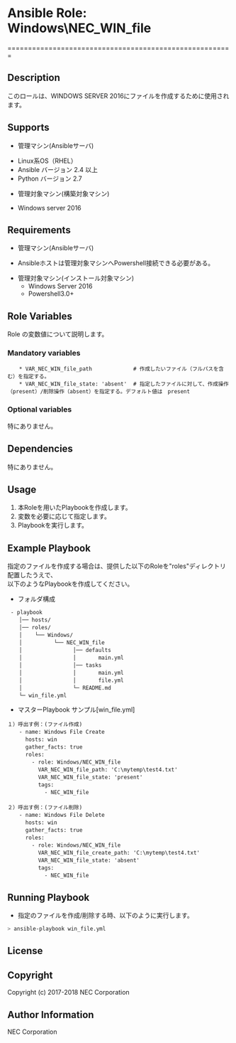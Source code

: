 # Ansible Role: Windows\NEC\_WIN\_file
=======================================================

## Description
このロールは、WINDOWS SERVER 2016にファイルを作成するために使用されます。

## Supports
- 管理マシン(Ansibleサーバ)
 * Linux系OS（RHEL）
 * Ansible バージョン 2.4 以上
 * Python バージョン 2.7
- 管理対象マシン(構築対象マシン)
 * Windows server 2016

## Requirements
- 管理マシン(Ansibleサーバ)
 * Ansibleホストは管理対象マシンへPowershell接続できる必要がある。
- 管理対象マシン(インストール対象マシン)
  * Windows Server 2016
  * Powershell3.0+

## Role Variables
Role の変数値について説明します。

### Mandatory variables
~~~
　  * VAR_NEC_WIN_file_path             # 作成したいファイル（フルパスを含む）を指定する。
　  * VAR_NEC_WIN_file_state: 'absent'  # 指定したファイルに対して、作成操作（present）/削除操作（absent）を指定する。デフォルト値は　present  
~~~

### Optional variables
特にありません。

## Dependencies
特にありません。

## Usage

1. 本Roleを用いたPlaybookを作成します。
2. 変数を必要に応じて指定します。
3. Playbookを実行します。

## Example Playbook

指定のファイルを作成する場合は、提供した以下のRoleを"roles"ディレクトリ配置したうえで、  
以下のようなPlaybookを作成してください。  

- フォルダ構成
~~~
 - playbook
　  │── hosts/
　  │── roles/
　  │    └── Windows/
　  │          └── NEC_WIN_file
　  │                │── defaults
　  │                │       main.yml
　  │                │── tasks
　  │                │       main.yml
　  │                │       file.yml
　  │                └─ README.md
　  └─ win_file.yml
~~~

- マスターPlaybook サンプル[win\_file.yml]
~~~
１）呼出す例：(ファイル作成)
　  - name: Windows File Create
　    hosts: win
　    gather_facts: true
　    roles:
　      - role: Windows/NEC_WIN_file
　        VAR_NEC_WIN_file_path: 'C:\mytemp\test4.txt'
　        VAR_NEC_WIN_file_state: 'present'
　        tags:
　          - NEC_WIN_file
　
２）呼出す例：(ファイル削除)
　  - name: Windows File Delete
　    hosts: win
　    gather_facts: true
　    roles:
　      - role: Windows/NEC_WIN_file
　        VAR_NEC_WIN_file_create_path: 'C:\mytemp\test4.txt'
　        VAR_NEC_WIN_file_state: 'absent'
　        tags:
　          - NEC_WIN_file
~~~

## Running Playbook

- 指定のファイルを作成/削除する時、以下のように実行します。

~~~sh
> ansible-playbook win_file.yml
~~~

## License

## Copyright

Copyright (c) 2017-2018 NEC Corporation

## Author Information

NEC Corporation
